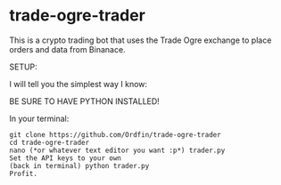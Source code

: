 # trade-ogre-trader
This is a crypto trading bot that uses the Trade Ogre exchange to place orders and data from Binanace.

SETUP:

I will tell you the simplest way I know:

BE SURE TO HAVE PYTHON INSTALLED!

In your terminal:

```
git clone https://github.com/Ordfin/trade-ogre-trader
cd trade-ogre-trader
nano (*or whatever text editor you want :p*) trader.py
Set the API keys to your own
(back in terminal) python trader.py
Profit.
```
